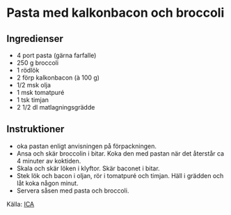 # Pasta med kalkonbacon och broccoli

## Ingredienser

* 4 port pasta (gärna farfalle)
* 250 g broccoli
* 1 rödlök
* 2 förp kalkonbacon (à 100 g)
* 1/2 msk olja
* 1 msk tomatpuré
* 1 tsk timjan
* 2 1/2 dl matlagningsgrädde

## Instruktioner

* oka pastan enligt anvisningen på förpackningen.
* Ansa och skär broccolin i bitar. Koka den med pastan när det återstår ca 4 minuter av koktiden.
* Skala och skär löken i klyftor. Skär baconet i bitar.
* Stek lök och bacon i oljan, rör i tomatpuré och timjan. Häll i grädden och låt koka någon minut.
* Servera såsen med pasta och broccoli.

 Källa: [ICA](https://www.ica.se/recept/pasta-med-kalkonbacon-och-broccoli-723957)